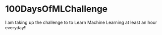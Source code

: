 # 100DaysOfMLChallenge
I am taking up the challenge to to Learn Machine Learning at least an hour everyday!!
